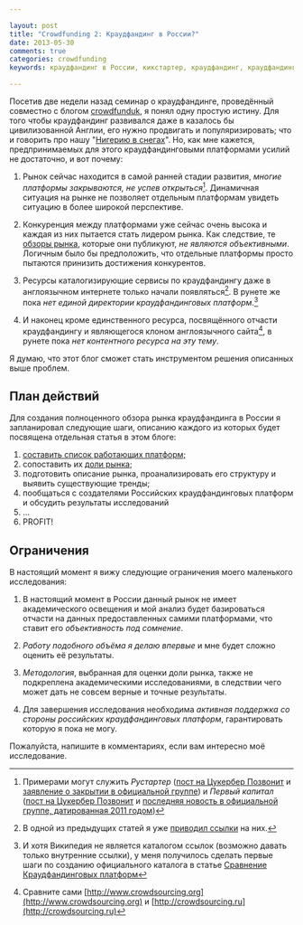 ```yaml
---

layout: post
title: "Crowdfunding 2: Краудфандинг в России?"
date: 2013-05-30
comments: true
categories: crowdfunding
keywords: краудфандинг в России, кикстартер, краудфандинг, краудфандинг сайты, диссертация краудфандинг, краудфандинг курсовая

---
```



Посетив две недели назад семинар о краудфандинге, проведённый совместно с блогом [crowdfunduk](http://crowdfunduk.org), я понял одну простую истину. Для того чтобы краудфандинг развивался даже в казалось бы цивилизованной Англии, его нужно продвигать и популяризировать; что и говорить про нашу "[Нигерию в снегах](http://cyclowiki.org/wiki/Нигерия_в_снегу)". Но, как мне кажется, предпринимаемых для этого  краудфандинговыми платформами усилий не достаточно, и вот почему:

<!-- more -->

1. Рынок сейчас находится в самой ранней стадии развития, *многие платформы закрываются, не успев открыться*[^1]. Динамичная ситуация на рынке не позволяет отдельным платформам увидеть ситуацию в более широкой перспективе.


2. Конкуренция между платформами уже сейчас очень высока и каждая из них пытается стать лидером рынка. Как следствие, те [обзоры рынка](http://alenapopova.ru/startup/kraudfanding-v-rossii-21-platforma-dlya-privlecheniya-startovogo-kapitala-na-sozdanie-startapa.html), которые они публикуют, *не являются объективными*. Логичным было бы предположить, что отдельные платформы просто пытаются принизить достижения конкурентов.


3. Ресурсы каталогизирующие сервисы по краудфандингу даже в англоязычном интернете только начали появляться[^2]. В рунете же пока *нет единой директории краудфандинговых платформ*.[^3]


4. И наконец кроме единственного ресурса, посвящённого отчасти краудфандингу и являющегося клоном англоязычного сайта[^4], в рунете пока *нет контентного ресурса на эту тему*. 

Я думаю, что этот блог сможет стать инструментом решения описанных выше проблем.

## План действий

Для создания полноценного обзора рынка краудфандинга в России я запланировал следующие шаги, описанию каждого из которых будет посвящена отдельная статья в этом блоге:

1. [составить список работающих платформ;](http://blog.vonoiral.com/post/kraudfandinghovyie-platformy-v-rossii/)
2. сопоставить их [доли рынка](http://sila-uma.ru/2013/05/26/pizzawordstat/);
3. подготовить описание рынка, проанализировать его структуру и выявить существующие тренды;
4. пообщаться с создателями Российских краудфандинговых платформ и обсудить результаты исследований
5. …
6. PROFIT!

## Ограничения

В настоящий момент я вижу следующие ограничения моего маленького исследования: 

1. В настоящий момент в России данный рынок не имеет академического освещения и мой анализ будет базироваться отчасти на данных предоставленных самими платформами, что ставит его *объективность под сомнение*.


2. *Работу подобного объёма я делаю впервые* и мне будет сложно оценить её результаты.


3. *Методология*, выбранная для оценки доли рынка, также не подкреплена академическими исследованиями, в следствии чего может дать не совсем верные и точные результаты.


4. Для завершения исследования необходима *активная поддержка со стороны российских краудфандинговых платформ*, гарантировать которую я пока не могу.  

Пожалуйста, напишите в комментариях, если вам интересно моё исследование.

[^1]: Примерами могут служить *Рустартер* ([пост на Цукербер Позвонит](http://www.siliconrus.com/2012/06/startap-rustarter-kak-kikstarter-tolko-v-rossii/) и [заявление о закрытии в официальной группе](http://vk.com/rustarter)) и *Первый капитал* ([пост на Цукербер Позвонит](http://www.siliconrus.com/2011/12/startap-kak-kikstarter-tolko-u-nas/) и [последняя новость в официальной группе, датированная 2011 годом](http://vk.com/firstcash))
[^2]: В одной из предыдущих статей я уже [приводил ссылки](http://blog.vonoiral.com/post/reading-6-) на них.
[^3]: И хотя Википедия не является каталогом ссылок (возможно давать только внутренние ссылки), у меня получилось сделать первые шаги по созданию официального каталога в статье [Сравнение Краудфандинговых платформ](http://ru.wikipedia.org/wiki/Сравнение_краудфандинговых_платформ)
[^4]: Сравните сами [http://www.crowdsourcing.org](http://www.crowdsourcing.org) и [http://crowdsourcing.ru](http://crowdsourcing.ru)
